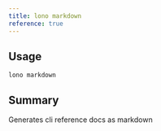 ```yaml
---
title: lono markdown
reference: true
---
```


## Usage

    lono markdown

## Summary

Generates cli reference docs as markdown



